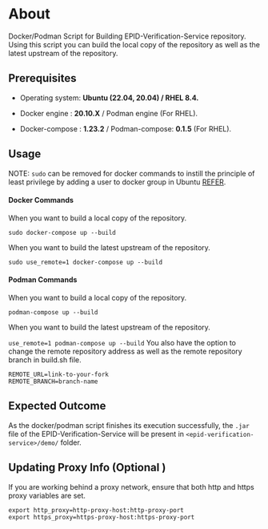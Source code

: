 
# About

Docker/Podman Script for Building EPID-Verification-Service repository. Using this script you can build the local copy of the repository as well as the latest upstream of the repository.

## Prerequisites

- Operating system: **Ubuntu (22.04, 20.04) / RHEL 8.4.**

- Docker engine : **20.10.X** / Podman engine (For RHEL).

- Docker-compose : **1.23.2** / Podman-compose: **0.1.5** (For RHEL).



## Usage

NOTE:  `sudo` can be removed for docker commands to instill the principle of least privilege by adding a user to docker group in Ubuntu [REFER](https://docs.docker.com/engine/install/linux-postinstall/#manage-docker-as-a-non-root-user).

####  Docker Commands
When you want to build a local copy of the repository.

``` sudo docker-compose up --build ```

When you want to build the latest upstream of the repository.

``` sudo use_remote=1 docker-compose up --build ```

#### Podman Commands
When you want to build a local copy of the repository.

``` podman-compose up --build ```

When you want to build the latest upstream of the repository.

``` use_remote=1 podman-compose up --build ```
You also have the option to change the remote repository address as well as the remote repository branch in build.sh file.

    REMOTE_URL=link-to-your-fork
    REMOTE_BRANCH=branch-name

## Expected Outcome
As the docker/podman script finishes its execution successfully, the ```.jar``` file of the EPID-Verification-Service will be present in ```<epid-verification-service>/demo/``` folder.

## Updating Proxy Info (Optional )
If you are working behind a proxy network, ensure that both http and https proxy variables are set.

    export http_proxy=http-proxy-host:http-proxy-port
    export https_proxy=https-proxy-host:https-proxy-port
